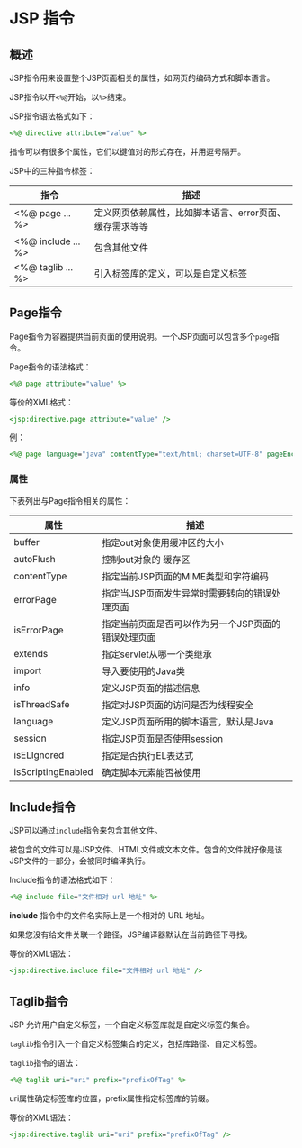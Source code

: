 # JSP 指令

## 概述

JSP指令用来设置整个JSP页面相关的属性，如网页的编码方式和脚本语言。

JSP指令以开`<%@`开始，以`%>`结束。

JSP指令语法格式如下：

```jsp
<%@ directive attribute="value" %>
```

指令可以有很多个属性，它们以键值对的形式存在，并用逗号隔开。

JSP中的三种指令标签：

| **指令**             | **描述**                         |
| ------------------ | ------------------------------ |
| <%@ page ... %>    | 定义网页依赖属性，比如脚本语言、error页面、缓存需求等等 |
| <%@ include ... %> | 包含其他文件                         |
| <%@ taglib ... %>  | 引入标签库的定义，可以是自定义标签              |

## Page指令

Page指令为容器提供当前页面的使用说明。一个JSP页面可以包含多个`page`指令。

Page指令的语法格式：

```jsp
<%@ page attribute="value" %>
```

等价的XML格式：

```jsp
<jsp:directive.page attribute="value" />
```

例：

```jsp
<%@ page language="java" contentType="text/html; charset=UTF-8" pageEncoding="UTF-8" %>
```

### 属性

下表列出与Page指令相关的属性：

| **属性**             | **描述**                      |
| ------------------ | --------------------------- |
| buffer             | 指定out对象使用缓冲区的大小             |
| autoFlush          | 控制out对象的 缓存区                |
| contentType        | 指定当前JSP页面的MIME类型和字符编码       |
| errorPage          | 指定当JSP页面发生异常时需要转向的错误处理页面    |
| isErrorPage        | 指定当前页面是否可以作为另一个JSP页面的错误处理页面 |
| extends            | 指定servlet从哪一个类继承            |
| import             | 导入要使用的Java类                 |
| info               | 定义JSP页面的描述信息                |
| isThreadSafe       | 指定对JSP页面的访问是否为线程安全          |
| language           | 定义JSP页面所用的脚本语言，默认是Java      |
| session            | 指定JSP页面是否使用session          |
| isELIgnored        | 指定是否执行EL表达式                 |
| isScriptingEnabled | 确定脚本元素能否被使用                 |

## Include指令

JSP可以通过`include`指令来包含其他文件。

被包含的文件可以是JSP文件、HTML文件或文本文件。包含的文件就好像是该JSP文件的一部分，会被同时编译执行。

Include指令的语法格式如下：

```jsp
<%@ include file="文件相对 url 地址" %>
```

**include** 指令中的文件名实际上是一个相对的 URL 地址。

如果您没有给文件关联一个路径，JSP编译器默认在当前路径下寻找。

等价的XML语法：

```jsp
<jsp:directive.include file="文件相对 url 地址" />
```

## Taglib指令

JSP 允许用户自定义标签，一个自定义标签库就是自定义标签的集合。

`taglib`指令引入一个自定义标签集合的定义，包括库路径、自定义标签。

`taglib`指令的语法：

```jsp
<%@ taglib uri="uri" prefix="prefixOfTag" %>
```

uri属性确定标签库的位置，prefix属性指定标签库的前缀。

等价的XML语法：

```jsp
<jsp:directive.taglib uri="uri" prefix="prefixOfTag" />
```